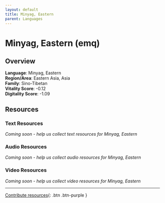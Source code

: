 ```yaml
---
layout: default
title: Minyag, Eastern
parent: Languages
---
```


# Minyag, Eastern (emq)

## Overview

**Language**: Minyag, Eastern  
**Region/Area**: Eastern Asia, Asia  
**Family**: Sino-Tibetan  
**Vitality Score**: -0.12  
**Digitality Score**: -1.09  

## Resources

### Text Resources
*Coming soon - help us collect text resources for Minyag, Eastern*

### Audio Resources
*Coming soon - help us collect audio resources for Minyag, Eastern*

### Video Resources
*Coming soon - help us collect video resources for Minyag, Eastern*

---

[Contribute resources](https://fairtrain.github.io/){: .btn .btn-purple }
